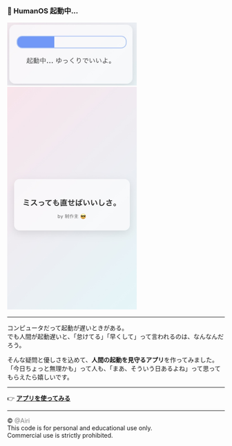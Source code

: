 ### 🧠 HumanOS 起動中...

<img src="./slow.jpg" width="300" /> <img src="./miss.jpg" width="300" />

---

コンピュータだって起動が遅いときがある。  
でも人間が起動遅いと、「怠けてる」「早くして」って言われるのは、なんなんだろう。  

そんな疑問と優しさを込めて、**人間の起動を見守るアプリ**を作ってみました。  
「今日ちょっと無理かも」って人も、「まあ、そういう日あるよね」って思ってもらえたら嬉しいです。

---

👉 **[アプリを使ってみる](https://emotional-support-kappa.vercel.app/)**

---

© <span style="color:gray;">@Airi</span>  
This code is for personal and educational use only.  
Commercial use is strictly prohibited.
